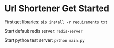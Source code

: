 # Url Shortener Get Started

First get libraries: `pip install -r requirements.txt`

Start default redis server: `redis-server`

Start python test server: `python main.py`